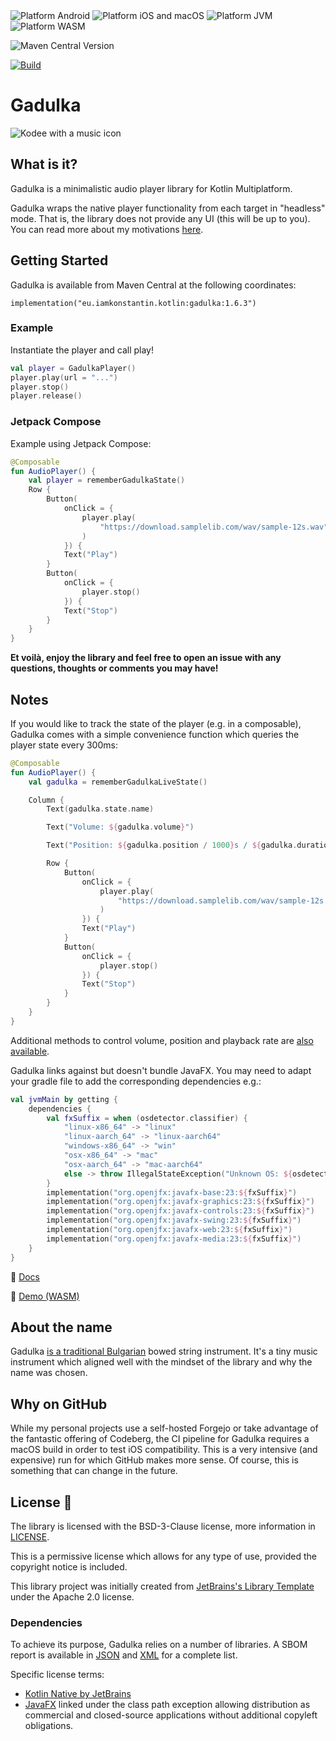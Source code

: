 <div>
 <img src="https://img.shields.io/badge/Platform-Android-brightgreen.svg?logo=android" alt="Platform Android" />

<img src="https://img.shields.io/badge/Platform-iOS%20%2F%20macOS-lightgrey.svg?logo=apple" alt="Platform iOS and macOS" />

<img src="https://img.shields.io/badge/Platform-JVM-8A2BE2.svg?logo=openjdk" alt="Platform JVM" />

<img alt="Platform WASM" src="https://img.shields.io/badge/Platform-WASM-654EF1">


</div>

![Maven Central Version](https://img.shields.io/maven-central/v/eu.iamkonstantin.kotlin/gadulka)

[![Build](https://github.com/kkostov/gadulka/actions/workflows/gradle.yml/badge.svg)](https://github.com/kkostov/gadulka/actions/workflows/gradle.yml)

# Gadulka

![Kodee with a music icon](./images/kodee.jpg)

## What is it?

Gadulka is a minimalistic audio player library for Kotlin Multiplatform.

Gadulka wraps the native player functionality from each target in "headless" mode. That is, the library
does not provide any UI (this will be up to you). You can read more about my motivations [here](https://iamkonstantin.eu/blog/meet-gadulka-a-minimalistic-player-library-for-kotlin-multiplatform/).

## Getting Started

Gadulka is available from Maven Central at the following coordinates:

```
implementation("eu.iamkonstantin.kotlin:gadulka:1.6.3")
```

### Example

Instantiate the player and call play!

```kotlin
val player = GadulkaPlayer()
player.play(url = "...")
player.stop()
player.release()
```

### Jetpack Compose
Example using Jetpack Compose:

```kotlin
@Composable
fun AudioPlayer() {
    val player = rememberGadulkaState()
    Row {
        Button(
            onClick = {
                player.play(
                    "https://download.samplelib.com/wav/sample-12s.wav"
                )
            }) {
            Text("Play")
        }
        Button(
            onClick = {
                player.stop()
            }) {
            Text("Stop")
        }
    }
}
```


**Et voilà, enjoy the library and feel free to open an issue with any questions, thoughts or comments you may have!**

## Notes
If you would like to track the state of the player (e.g. in a composable), Gadulka comes with a simple convenience function which queries the player state every 300ms:

```kotlin
@Composable
fun AudioPlayer() {
    val gadulka = rememberGadulkaLiveState()

    Column {
        Text(gadulka.state.name)

        Text("Volume: ${gadulka.volume}")

        Text("Position: ${gadulka.position / 1000}s / ${gadulka.duration / 1000}s")

        Row {
            Button(
                onClick = {
                    player.play(
                        "https://download.samplelib.com/wav/sample-12s.wav"
                    )
                }) {
                Text("Play")
            }
            Button(
                onClick = {
                    player.stop()
                }) {
                Text("Stop")
            }
        }
    }
}
```

Additional methods to control volume, position and playback rate are [also available](https://gadulka.iamkonstantin.eu).


Gadulka links against but doesn't bundle JavaFX. You may need to adapt your gradle file to add the corresponding dependencies e.g.:

```kotlin
val jvmMain by getting {
    dependencies {
        val fxSuffix = when (osdetector.classifier) {
            "linux-x86_64" -> "linux"
            "linux-aarch_64" -> "linux-aarch64"
            "windows-x86_64" -> "win"
            "osx-x86_64" -> "mac"
            "osx-aarch_64" -> "mac-aarch64"
            else -> throw IllegalStateException("Unknown OS: ${osdetector.classifier}")
        }
        implementation("org.openjfx:javafx-base:23:${fxSuffix}")
        implementation("org.openjfx:javafx-graphics:23:${fxSuffix}")
        implementation("org.openjfx:javafx-controls:23:${fxSuffix}")
        implementation("org.openjfx:javafx-swing:23:${fxSuffix}")
        implementation("org.openjfx:javafx-web:23:${fxSuffix}")
        implementation("org.openjfx:javafx-media:23:${fxSuffix}")
    }
}
```

📖 [Docs](https://gadulka.iamkonstantin.eu)

🍿 [Demo (WASM)](https://gadulka.iamkonstantin.eu/wasm)

## About the name

Gadulka [is a traditional Bulgarian](https://en.wikipedia.org/wiki/Gadulka) bowed string instrument. It's a tiny music
instrument which aligned well with the mindset of the library and why the name was chosen.

## Why on GitHub

While my personal projects use a self-hosted Forgejo or take advantage of the fantastic offering of Codeberg, the CI
pipeline for Gadulka requires a macOS build in order to test iOS compatibility. This is a very intensive (and expensive)
run for which GitHub makes more sense. Of course, this is something that can change in the future.

## License 📃

The library is licensed with the BSD-3-Clause license, more information in [LICENSE](LICENSE).

This is a permissive license which allows for any type of use, provided the copyright notice is included.

This library project was initially created
from [JetBrains's Library Template](https://github.com/Kotlin/multiplatform-library-template) under the Apache 2.0
license.


### Dependencies
To achieve its purpose, Gadulka relies on a number of libraries. A SBOM report is available in [JSON](https://gadulka.iamkonstantin.eu/sbom/bom.json) and [XML](https://gadulka.iamkonstantin.eu/sbom/bom.xml) for a complete list.   

Specific license terms:

* [Kotlin Native by JetBrains](https://kotlinlang.org/docs/native-binary-licenses.html)
* [JavaFX](https://github.com/openjdk/jfx/blob/master/LICENSE) linked under the class path exception allowing distribution as commercial and closed-source applications without additional copyleft obligations.
